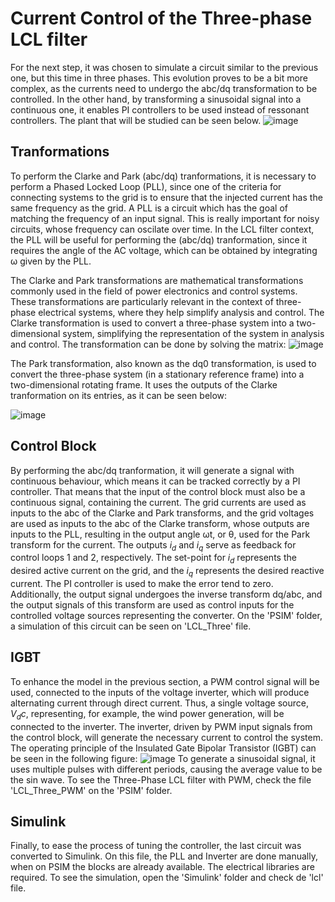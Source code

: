 # Current Control of the Three-phase LCL filter
For the next step, it was chosen to simulate a circuit similar to the previous one, but this time in three phases. This evolution proves to be a bit more complex, as the currents need to undergo the abc/dq transformation to be controlled. In the other hand, by transforming a sinusoidal signal into a continuous one, it enables PI controllers to be used instead of ressonant controllers. The plant that will be studied can be seen below.
![image](https://github.com/gustavoauler/grid-connected-inverters-control/assets/113851430/6b2a1ace-39e9-44a6-af25-f213124b5c4f)
## Tranformations
To perform the Clarke and Park (abc/dq) tranformations, it is necessary to perform a Phased Locked Loop (PLL), since one of the criteria for connecting systems to the grid is to ensure that the injected current has the same frequency as the grid. A PLL is a circuit which has the goal of matching the frequency of an input signal. This is really important for noisy circuits, whose frequency can oscilate over time. In the LCL filter context, the PLL will be useful for performing the (abc/dq) tranformation, since it requires the angle of the AC voltage, which can be obtained by integrating ω given by the PLL.

The Clarke and Park transformations are mathematical transformations commonly used in the field of power electronics and control systems. These transformations are particularly relevant in the context of three-phase electrical systems, where they help simplify analysis and control. The Clarke transformation is used to convert a three-phase system into a two-dimensional system, simplifying the representation of the system in analysis and control. The transformation can be done by solving the matrix:
![image](https://github.com/gustavoauler/grid-connected-inverters-control/assets/113851430/c181619b-26c0-4f77-acd4-1e94a8080fa2)

The Park transformation, also known as the dq0 transformation, is used to convert the three-phase system (in a stationary reference frame) into a two-dimensional rotating frame. It uses the outputs of the Clarke tranformation on its entries, as it can be seen below:

![image](https://github.com/gustavoauler/grid-connected-inverters-control/assets/113851430/0d94fefe-91ec-492b-9a53-9afbb6fad82b)
## Control Block
By performing the abc/dq tranformation, it will generate a signal with continuous behaviour, which means it can be tracked correctly by a PI controller. That means that the input of the control block must also be a continuous signal, containing the current. The grid currents are used as inputs to the abc of the Clarke and Park transforms, and the grid voltages are used as inputs to the abc of the Clarke transform, whose outputs are inputs to the PLL, resulting in the output angle ωt, or θ, used for the Park transform for the current.
The outputs $i_d$ and $i_q$ serve as feedback for control loops 1 and 2, respectively. The set-point for $i_d$ represents the desired active current on the grid, and the $i_q$ represents the desired reactive current. The PI controller is used to make the error tend to zero. Additionally, the output signal undergoes the inverse transform dq/abc, and the output signals of this transform are used as control inputs for the controlled voltage sources representing the converter. 
On the 'PSIM' folder, a simulation of this circuit can be seen on 'LCL_Three' file.

## IGBT
To enhance the model in the previous section, a PWM control signal will be used, connected to the inputs of the voltage inverter, which will produce alternating current through direct current. Thus, a single voltage source, $V_dc$, representing, for example, the wind power generation, will be connected to the inverter. The inverter, driven by PWM input signals from the control block, will generate the necessary current to control the system. The operating principle of the Insulated Gate Bipolar Transistor (IGBT) can be seen in the following figure:
![image](https://github.com/gustavoauler/grid-connected-inverters-control/assets/113851430/eb535105-89a2-4365-ac96-7f3b0e2ca12f)
To generate a sinusoidal signal, it uses multiple pulses with different periods, causing the average value to be the sin wave. To see the Three-Phase LCL filter with PWM, check the file 'LCL_Three_PWM' on the 'PSIM' folder.

## Simulink
Finally, to ease the process of tuning the controller, the last circuit was converted to Simulink. On this file, the PLL and Inverter are done manually, when on PSIM the blocks are already available. The electrical libraries are required.
To see the simulation, open the 'Simulink' folder and check de 'lcl' file.
